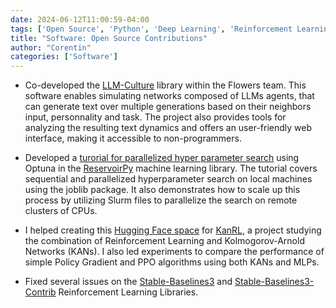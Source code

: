 ```yaml
---
date: 2024-06-12T11:00:59-04:00
tags: ['Open Source', 'Python', 'Deep Learning', 'Reinforcement Learning', 'Software Engineering']
title: "Software: Open Source Contributions"
author: "Corentin"
categories: ['Software']
---
```


- Co-developed the [LLM-Culture](https://github.com/jeremyperez2/LLM-Culture) library within the Flowers team. This software enables simulating networks composed of LLMs agents, that can generate text over multiple generations based on their neighbors input, personnality and task. 
The project also provides tools for analyzing the resulting text dynamics and offers an user-friendly web interface, making it accessible to non-programmers.

- Developed a [turorial for parallelized hyper parameter search](https://github.com/reservoirpy/reservoirpy/tree/master/tutorials/4.a-Hyperparameter%20search%20with%20Optuna) using Optuna in the [ReservoirPy](https://github.com/reservoirpy/reservoirpy) machine learning library. The tutorial covers sequential and parallelized hyperparameter search on local machines using the joblib package. It also demonstrates how to scale up this process by utilizing Slurm files to parallelize the search on remote clusters of CPUs.

- I helped creating this [Hugging Face space](https://huggingface.co/spaces/riiswa/RL-Interpretable-Policy-via-Kolmogorov-Arnold-Network) for [KanRL](https://github.com/riiswa/kanrl), a project studying the combination of Reinforcement Learning and Kolmogorov-Arnold Networks (KANs). I also led experiments to compare the performance of simple Policy Gradient and PPO algorithms using both KANs and MLPs.

- Fixed several issues on the [Stable-Baselines3](https://github.com/DLR-RM/stable-baselines3) and [Stable-Baselines3-Contrib](https://github.com/Stable-Baselines-Team/stable-baselines3-contrib) Reinforcement Learning Libraries.
